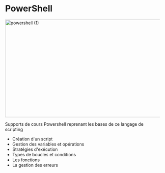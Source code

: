 # PowerShell

<img width="952" height="318" alt="powershell (1)" src="https://github.com/user-attachments/assets/0065bd06-730d-46c4-a1e1-581fa55d9e6a" />




Supports de cours Powershell reprenant les bases de ce langage de scripting

-  Création d'un script
-  Gestion des variables et opérations
-  Stratégies d'exécution
-  Types de boucles et conditions
-  Les fonctions
-  La gestion des erreurs 

